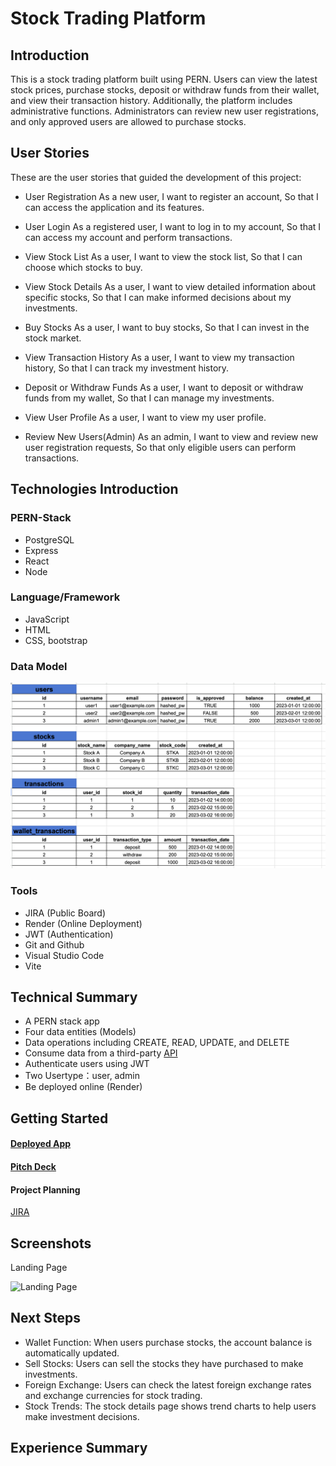 # Stock Trading Platform

## Introduction

This is a stock trading platform built using PERN. Users can view the latest stock prices, purchase stocks, deposit or withdraw funds from their wallet, and view their transaction history. Additionally, the platform includes administrative functions. Administrators can review new user registrations, and only approved users are allowed to purchase stocks.

## User Stories

These are the user stories that guided the development of this project:

- User Registration
  As a new user, I want to register an account,
  So that I can access the application and its features.

- User Login
  As a registered user, I want to log in to my account,
  So that I can access my account and perform transactions.

- View Stock List
  As a user, I want to view the stock list,
  So that I can choose which stocks to buy.

- View Stock Details
  As a user, I want to view detailed information about specific stocks,
  So that I can make informed decisions about my investments.

- Buy Stocks
  As a user, I want to buy stocks,
  So that I can invest in the stock market.

- View Transaction History
  As a user, I want to view my transaction history,
  So that I can track my investment history.

- Deposit or Withdraw Funds
  As a user, I want to deposit or withdraw funds from my wallet,
  So that I can manage my investments.

- View User Profile
  As a user, I want to view my user profile.

- Review New Users(Admin)
  As an admin, I want to view and review new user registration requests,
  So that only eligible users can perform transactions.

## Technologies Introduction

### PERN-Stack

- PostgreSQL
- Express
- React
- Node

### Language/Framework

- JavaScript
- HTML
- CSS, bootstrap

### Data Model

![Data Model](/client/public/DataModel.png)

### Tools

- JIRA (Public Board)
- Render (Online Deployment)
- JWT (Authentication)
- Git and Github
- Visual Studio Code
- Vite

## Technical Summary

- A PERN stack app
- Four data entities (Models)
- Data operations including CREATE, READ, UPDATE, and DELETE
- Consume data from a third-party [API](https://www.stockdata.org/)
- Authenticate users using JWT
- Two Usertype：user, admin
- Be deployed online (Render)

## Getting Started

#### [Deployed App](https://stocks-trading-platform.onrender.com)

#### [Pitch Deck]()

#### Project Planning

[JIRA](https://molly-project.atlassian.net/jira/software/projects/ST/boards/3)

## Screenshots

Landing Page

![Landing Page]()

## Next Steps

- Wallet Function: When users purchase stocks, the account balance is automatically updated.
- Sell Stocks: Users can sell the stocks they have purchased to make investments.
- Foreign Exchange: Users can check the latest foreign exchange rates and exchange currencies for stock trading.
- Stock Trends: The stock details page shows trend charts to help users make investment decisions.

## Experience Summary

